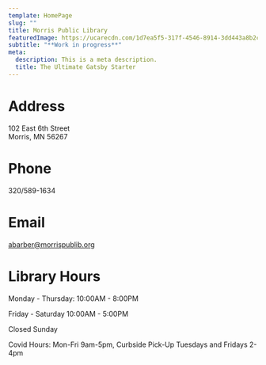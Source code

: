 ```yaml
---
template: HomePage
slug: ""
title: Morris Public Library
featuredImage: https://ucarecdn.com/1d7ea5f5-317f-4546-8914-3dd443a8b2ca/
subtitle: "**Work in progress**"
meta:
  description: This is a meta description.
  title: The Ultimate Gatsby Starter
---
```

# Address

102 East 6th Street\
Morris, MN 56267

# Phone

320/589-1634

# Email

[abarber@morrispublib.org](mailto:abarber@morrispublib.org)

# Library Hours

Monday - Thursday: 10:00AM - 8:00PM

Friday - Saturday 10:00AM - 5:00PM

Closed Sunday

Covid Hours: Mon-Fri 9am-5pm, Curbside Pick-Up Tuesdays and Fridays 2-4pm